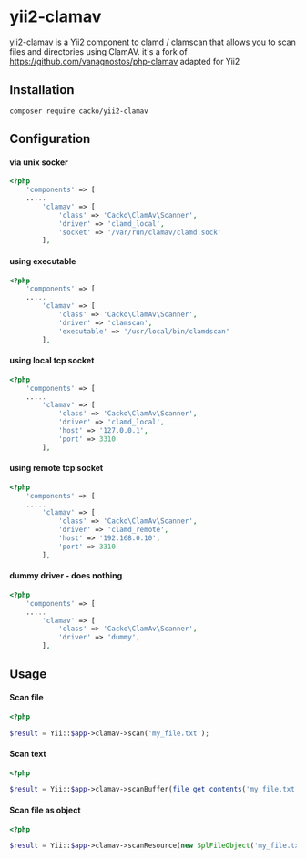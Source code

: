 # yii2-clamav
yii2-clamav is a Yii2 component to clamd / clamscan that allows you to scan files and directories using ClamAV.
it's a fork of https://github.com/vanagnostos/php-clamav adapted for Yii2

## Installation
```Shell
composer require cacko/yii2-clamav
```

## Configuration

#### via unix socker
```PHP
<?php
    'components' => [
    .....
        'clamav' => [
            'class' => 'Cacko\ClamAv\Scanner',
            'driver' => 'clamd_local',
            'socket' => '/var/run/clamav/clamd.sock'
        ],
```
#### using executable
```PHP
<?php
    'components' => [
    .....
        'clamav' => [
            'class' => 'Cacko\ClamAv\Scanner',
            'driver' => 'clamscan',
            'executable' => '/usr/local/bin/clamdscan'
        ],
```
#### using local tcp socket
```PHP
<?php
    'components' => [
    .....
        'clamav' => [
            'class' => 'Cacko\ClamAv\Scanner',
            'driver' => 'clamd_local',
            'host' => '127.0.0.1',
            'port' => 3310
        ],
```
#### using remote tcp socket
```PHP
<?php
    'components' => [
    .....
        'clamav' => [
            'class' => 'Cacko\ClamAv\Scanner',
            'driver' => 'clamd_remote',
            'host' => '192.168.0.10',
            'port' => 3310
        ],
```
#### dummy driver - does nothing
```PHP
<?php
    'components' => [
    .....
        'clamav' => [
            'class' => 'Cacko\ClamAv\Scanner',
            'driver' => 'dummy',
        ],
```

## Usage

#### Scan file
```PHP
<?php

$result = Yii::$app->clamav->scan('my_file.txt');

```

#### Scan text
```PHP
<?php

$result = Yii::$app->clamav->scanBuffer(file_get_contents('my_file.txt'));

```

#### Scan file as object
```PHP
<?php

$result = Yii::$app->clamav->scanResource(new SplFileObject('my_file.txt'), 'rb');

```
